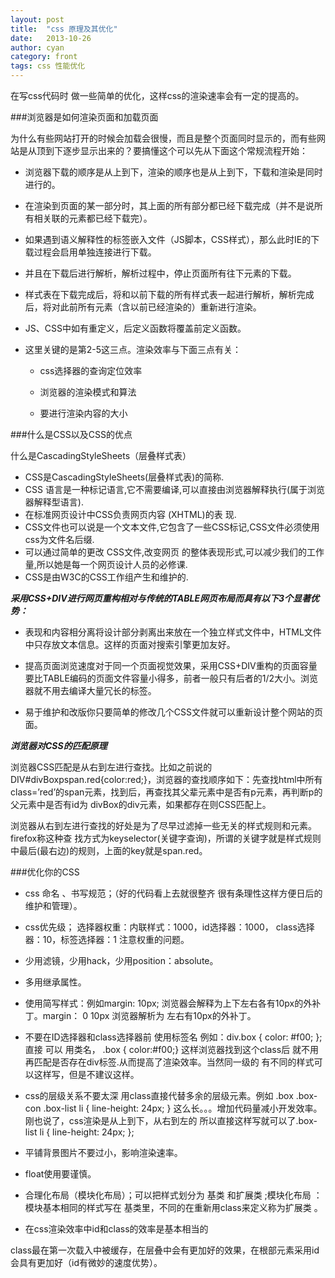 ```yaml
---
layout: post
title:  "css 原理及其优化"
date:   2013-10-26
author: cyan
category: front
tags: css 性能优化
---
```


在写css代码时 做一些简单的优化，这样css的渲染速率会有一定的提高的。

###浏览器是如何渲染页面和加载页面

为什么有些网站打开的时候会加载会很慢，而且是整个页面同时显示的，而有些网站是从顶到下逐步显示出来的？要搞懂这个可以先从下面这个常规流程开始：

- 浏览器下载的顺序是从上到下，渲染的顺序也是从上到下，下载和渲染是同时进行的。

- 在渲染到页面的某一部分时，其上面的所有部分都已经下载完成（并不是说所有相关联的元素都已经下载完）。

- 如果遇到语义解释性的标签嵌入文件（JS脚本，CSS样式），那么此时IE的下载过程会启用单独连接进行下载。

- 并且在下载后进行解析，解析过程中，停止页面所有往下元素的下载。

- 样式表在下载完成后，将和以前下载的所有样式表一起进行解析，解析完成后，将对此前所有元素（含以前已经渲染的）重新进行渲染。

- JS、CSS中如有重定义，后定义函数将覆盖前定义函数。

- 这里关键的是第2-5这三点。渲染效率与下面三点有关：

    - css选择器的查询定位效率

    - 浏览器的渲染模式和算法

    - 要进行渲染内容的大小

###什么是CSS以及CSS的优点

什么是CascadingStyleSheets（层叠样式表）

* CSS是CascadingStyleSheets(层叠样式表)的简称.
* CSS 语言是一种标记语言,它不需要编译,可以直接由浏览器解释执行(属于浏览器解释型语言).
* 在标准网页设计中CSS负责网页内容 (XHTML)的表 现.
* CSS文件也可以说是一个文本文件,它包含了一些CSS标记,CSS文件必须使用css为文件名后缀.
* 可以通过简单的更改 CSS文件,改变网页 的整体表现形式,可以减少我们的工作量,所以她是每一个网页设计人员的必修课.
* CSS是由W3C的CSS工作组产生和维护的.

***采用CSS+DIV进行网页重构相对与传统的TABLE网页布局而具有以下3个显著优势：***

- 表现和内容相分离将设计部分剥离出来放在一个独立样式文件中，HTML文件中只存放文本信息。这样的页面对搜索引擎更加友好。

- 提高页面浏览速度对于同一个页面视觉效果，采用CSS+DIV重构的页面容量要比TABLE编码的页面文件容量小得多，前者一般只有后者的1/2大小。浏览器就不用去编译大量冗长的标签。

- 易于维护和改版你只要简单的修改几个CSS文件就可以重新设计整个网站的页面。

***浏览器对CSS的匹配原理***

浏览器CSS匹配是从右到左进行查找。比如之前说的DIV#divBoxpspan.red{color:red;}，浏览器的查找顺序如下：先查找html中所有class=’red’的span元素，找到后，再查找其父辈元素中是否有p元素，再判断p的父元素中是否有id为 divBox的div元素，如果都存在则CSS匹配上。

浏览器从右到左进行查找的好处是为了尽早过滤掉一些无关的样式规则和元素。firefox称这种查 找方式为keyselector(关键字查询)，所谓的关键字就是样式规则中最后(最右边)的规则，上面的key就是span.red。

###优化你的CSS

- css 命名 、书写规范；（好的代码看上去就很整齐 很有条理性这样方便日后的维护和管理）。
-  css优先级； 选择器权重：内联样式：1000，id选择器：1000， class选择器：10，标签选择器：1  注意权重的问题。

-  少用滤镜，少用hack，少用position：absolute。

- 多用继承属性。

- 使用简写样式：例如margin: 10px; 浏览器会解释为上下左右各有10px的外补丁。margin： 0 10px 浏览器解析为 左右有10px的外补丁。

- 不要在ID选择器和class选择器前 使用标签名 例如：div.box { color: #f00; }; 直接 可以 用类名， .box { color:#f00;}  这样浏览器找到这个class后 就不用再匹配是否存在div标签.从而提高了渲染效率。当然同一级的 有不同的样式可以这样写，但是不建议这样。

- css的层级关系不要太深 用class直接代替多余的层级元素。例如 .box .box-con .box-list li { line-height: 24px; } 这么长。。。增加代码量减小开发效率。刚也说了，css渲染是从上到下，从右到左的
所以直接这样写就可以了.box-list li { line-height: 24px; };

- 平铺背景图片不要过小，影响渲染速率。

- float使用要谨慎。
- 合理化布局（模块化布局）；可以把样式划分为 基类 和扩展类 ;模块化布局 ：模块基本相同的样式写在 基类里，不同的在重新用class来定义称为扩展类 。

- 在css渲染效率中id和class的效率是基本相当的

class最在第一次载入中被缓存，在层叠中会有更加好的效果，在根部元素采用id会具有更加好（id有微妙的速度优势）。


